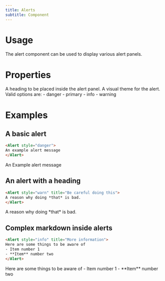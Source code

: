 ```yaml
---
title: Alerts
subtitle: Component
---
```


# Usage

The alert component can be used to display various alert panels.

# Properties

<Field name="title" type="String" required="true">
A heading to be placed inside the alert panel.
</Field>
<Field name="style" type="Enum">
A visual theme for the alert. Valid options are:
- danger
- primary
- info
- warning
</Field>

# Examples

## A basic alert

```HTML
<Alert style="danger">
An example alert message
</Alert>
```

<Alert style="danger">
An Example alert message
</Alert>


## An alert with a heading

```HTML
<Alert style="warn" title="Be careful doing this">
A reason why doing *that* is bad.
</Alert>
```

<Alert style="warning" title="Be careful doing this">
A reason why doing *that* is bad.
</Alert>

## Complex markdown inside alerts

```HTML
<Alert style="info" title="More information">
Here are some things to be aware of
- Item number 1 
- **Item** number two
</Alert>
```

<Alert style="info" title="More information">
Here are some things to be aware of
- Item number 1 
- **Item** number two
</Alert>
